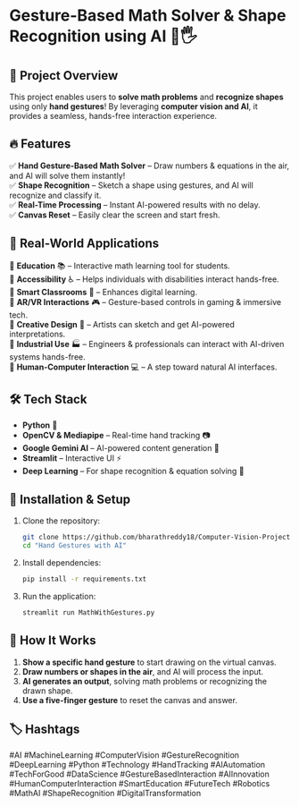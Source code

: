 # Gesture-Based Math Solver & Shape Recognition using AI 🤖🖐️

## 🎯 Project Overview
This project enables users to **solve math problems** and **recognize shapes** using only **hand gestures**! By leveraging **computer vision and AI**, it provides a seamless, hands-free interaction experience.

## 🔥 Features
✅ **Hand Gesture-Based Math Solver** – Draw numbers & equations in the air, and AI will solve them instantly!  
✅ **Shape Recognition** – Sketch a shape using gestures, and AI will recognize and classify it.  
✅ **Real-Time Processing** – Instant AI-powered results with no delay.  
✅ **Canvas Reset** – Easily clear the screen and start fresh.  

## 📌 Real-World Applications
🔹 **Education** 📚 – Interactive math learning tool for students.  
🔹 **Accessibility** ♿ – Helps individuals with disabilities interact hands-free.  
🔹 **Smart Classrooms** 🏫 – Enhances digital learning.  
🔹 **AR/VR Interactions** 🎮 – Gesture-based controls in gaming & immersive tech.  
🔹 **Creative Design** 🎨 – Artists can sketch and get AI-powered interpretations.  
🔹 **Industrial Use** 🏭 – Engineers & professionals can interact with AI-driven systems hands-free.  
🔹 **Human-Computer Interaction** 💻 – A step toward natural AI interfaces.  

## 🛠 Tech Stack
- **Python** 🐍
- **OpenCV & Mediapipe** – Real-time hand tracking 📷
- **Google Gemini AI** – AI-powered content generation 🤖
- **Streamlit** – Interactive UI ⚡
- **Deep Learning** – For shape recognition & equation solving 🧠

## 🚀 Installation & Setup
1. Clone the repository:
   ```bash
   git clone https://github.com/bharathreddy18/Computer-Vision-Projects.git
   cd "Hand Gestures with AI"
   ```
2. Install dependencies:
   ```bash
   pip install -r requirements.txt
   ```
3. Run the application:
   ```bash
   streamlit run MathWithGestures.py
   ```

## 📌 How It Works
1. **Show a specific hand gesture** to start drawing on the virtual canvas.
2. **Draw numbers or shapes in the air**, and AI will process the input.
3. **AI generates an output**, solving math problems or recognizing the drawn shape.
4. **Use a five-finger gesture** to reset the canvas and answer.




## 🏷️ Hashtags
#AI #MachineLearning #ComputerVision #GestureRecognition #DeepLearning #Python #Technology #HandTracking #AIAutomation #TechForGood #DataScience #GestureBasedInteraction #AIInnovation #HumanComputerInteraction #SmartEducation #FutureTech #Robotics #MathAI #ShapeRecognition #DigitalTransformation

